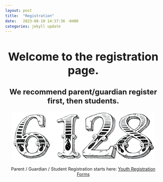 ```yaml
---
layout: post
title:  "Registration"
date:   2023-08-10 14:37:36 -0400
categories: jekyll update
---
```


<div style="text-align: center;">
  <h1 style="font-size: 36px;">Welcome to the registration page.</h1>
  <h2 style="font-size: 24px;">We recommend parent/guardian register first, then students.</h2>
  <img src="/_assets/images/6128.png" alt="6128" />
  
  Parent / Guardian / Student Registration starts here: [Youth Registration Forms][FIRSTregforms]
  <!-- this is a comment (which will not appear on the published website)-->
  <!-- <p>Parent / Student Registration starts here: <a href="[FIRSTregforms]">Youth Registration Forms</a></p> -->
  [FIRSTregforms]: https://www.firstinspires.org/resource-library/youth-registration-system

</div>
